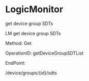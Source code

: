 #     LogicMonitor


get device group SDTs

LM get device group SDTs

Method: Get

OperationID: getDeviceGroupSDTList

EndPoint:

/device/groups/{id}/sdts

